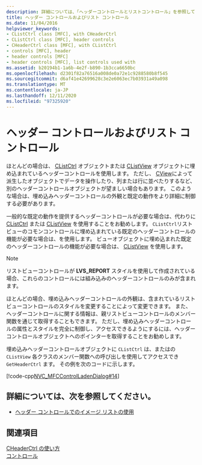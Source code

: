 ```yaml
---
description: 詳細については、「ヘッダーコントロールとリストコントロール」を参照してください。
title: ヘッダー コントロールおよびリスト コントロール
ms.date: 11/04/2016
helpviewer_keywords:
- CListCtrl class [MFC], with CHeaderCtrl
- CListCtrl class [MFC], header controls
- CHeaderCtrl class [MFC], with CListCtrl
- controls [MFC], header
- header controls [MFC]
- header controls [MFC], list controls used with
ms.assetid: b20194b1-1a6b-4e2f-b890-1b3cca6650bc
ms.openlocfilehash: d2301f82a76516a008de0a72e1c9288580b8f545
ms.sourcegitcommit: d6af41e42699628c3e2e6063ec7b03931a49a098
ms.translationtype: MT
ms.contentlocale: ja-JP
ms.lasthandoff: 12/11/2020
ms.locfileid: "97325920"
---
```

# <a name="header-control-and-list-control"></a>ヘッダー コントロールおよびリスト コントロール

ほとんどの場合は、 [CListCtrl](reference/clistctrl-class.md) オブジェクトまたは [CListView](reference/clistview-class.md) オブジェクトに埋め込まれているヘッダーコントロールを使用します。 ただし、 [CView](reference/cview-class.md)によって派生したオブジェクトでデータを操作したり、列または行に並べたりするなど、別のヘッダーコントロールオブジェクトが望ましい場合もあります。 このような場合は、埋め込みヘッダーコントロールの外観と既定の動作をより詳細に制御する必要があります。

一般的な既定の動作を提供するヘッダーコントロールが必要な場合は、代わりに [CListCtrl](reference/clistctrl-class.md) または [CListView](reference/clistview-class.md) を使用することをお勧めします。 `CListCtrl`リストビューのコモンコントロールに埋め込まれている既定のヘッダーコントロールの機能が必要な場合は、を使用します。 ビューオブジェクトに埋め込まれた既定のヘッダーコントロールの機能が必要な場合は、 [CListView](reference/clistview-class.md) を使用します。

> [!NOTE]
> リストビューコントロールが **LVS_REPORT** スタイルを使用して作成されている場合、これらのコントロールには組み込みのヘッダーコントロールのみが含まれます。

ほとんどの場合、埋め込みヘッダーコントロールの外観は、含まれているリストビューコントロールのスタイルを変更することによって変更できます。 また、ヘッダーコントロールに関する情報は、親リストビューコントロールのメンバー関数を通じて取得することもできます。 ただし、埋め込みヘッダーコントロールの属性とスタイルを完全に制御し、アクセスできるようにするには、ヘッダーコントロールオブジェクトへのポインターを取得することをお勧めします。

埋め込みヘッダーコントロールオブジェクトに `CListCtrl` は、またはの `CListView` 各クラスのメンバー関数への呼び出しを使用してアクセスでき `GetHeaderCtrl` ます。 その例を次のコードに示します。

[!code-cpp[NVC_MFCControlLadenDialog#14](codesnippet/cpp/header-control-and-list-control_1.cpp)]

## <a name="what-do-you-want-to-know-more-about"></a>詳細については、次を参照してください。

- [ヘッダー コントロールでのイメージ リストの使用](using-image-lists-with-header-controls.md)

## <a name="see-also"></a>関連項目

[CHeaderCtrl の使い方](using-cheaderctrl.md)<br/>
[コントロール](controls-mfc.md)
